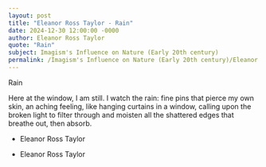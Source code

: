 ```yaml
---
layout: post
title: "Eleanor Ross Taylor - Rain"
date: 2024-12-30 12:00:00 -0000
author: Eleanor Ross Taylor
quote: "Rain"
subject: Imagism's Influence on Nature (Early 20th century)
permalink: /Imagism's Influence on Nature (Early 20th century)/Eleanor Ross Taylor/Eleanor Ross Taylor - Rain
---
```


Rain

Here at the window, I am still.
I watch the rain: fine pins that pierce
my own skin, an aching feeling,
like hanging curtains in a window,
calling upon the broken light
to filter through and moisten
all the shattered edges that
breathe out, then absorb.

                         
                         
- Eleanor Ross Taylor

- Eleanor Ross Taylor
